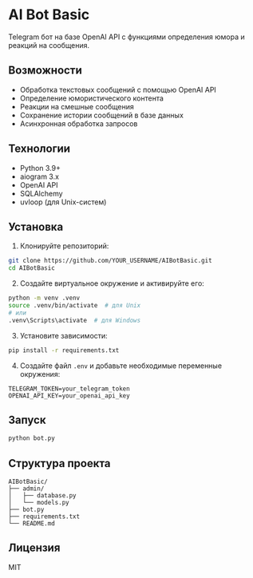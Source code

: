 # AI Bot Basic

Telegram бот на базе OpenAI API с функциями определения юмора и реакций на сообщения.

## Возможности

- Обработка текстовых сообщений с помощью OpenAI API
- Определение юмористического контента
- Реакции на смешные сообщения
- Сохранение истории сообщений в базе данных
- Асинхронная обработка запросов

## Технологии

- Python 3.9+
- aiogram 3.x
- OpenAI API
- SQLAlchemy
- uvloop (для Unix-систем)

## Установка

1. Клонируйте репозиторий:
```bash
git clone https://github.com/YOUR_USERNAME/AIBotBasic.git
cd AIBotBasic
```

2. Создайте виртуальное окружение и активируйте его:
```bash
python -m venv .venv
source .venv/bin/activate  # для Unix
# или
.venv\Scripts\activate  # для Windows
```

3. Установите зависимости:
```bash
pip install -r requirements.txt
```

4. Создайте файл `.env` и добавьте необходимые переменные окружения:
```
TELEGRAM_TOKEN=your_telegram_token
OPENAI_API_KEY=your_openai_api_key
```

## Запуск

```bash
python bot.py
```

## Структура проекта

```
AIBotBasic/
├── admin/
│   ├── database.py
│   └── models.py
├── bot.py
├── requirements.txt
└── README.md
```

## Лицензия

MIT
